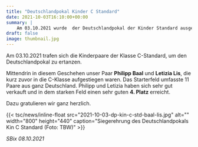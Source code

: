 ```yaml
---
title: "Deutschlandpokal Kinder C Standard"
date: 2021-10-03T16:10:00+00:00
summary: |
    Am 03.10.2021 wurde  der Deutschlandpokal der Kinder Standard ausgetanzt. Das Paar Baal/Lis war mit von der Partie.
draft: false
image: thumbnail.jpg
---
```


Am 03.10.2021 trafen sich die Kinderpaare der Klasse C-Standard, um den Deutschlandpokal zu ertanzen.

Mittendrin in diesem Geschehen unser Paar **Philipp Baal** und **Letizia Lis**, die kurz zuvor in die C-Klasse aufgestiegen waren. Das Starterfeld umfasste 11 Paare aus ganz Deutschland. Philipp und Letizia haben sich sehr gut verkauft und in dem starken Feld einen sehr guten **4. Platz** erreicht.

Dazu gratulieren wir ganz herzlich.

{{< tsc/news/inline-float src="2021-10-03-dp-kin-c-std-baal-lis.jpg" alt="" width="800" height="440" caption="Siegerehrung des Deutschlandpokals Kin C Standard (Foto: TBW)" >}}

_SBix 08.10.2021_


